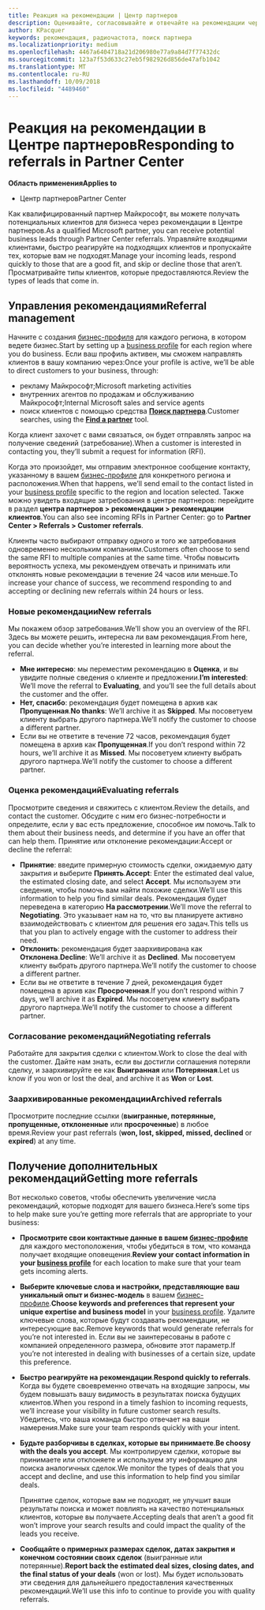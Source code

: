 ```yaml
---
title: Реакция на рекомендации | Центр партнеров
description: Оценивайте, согласовывайте и отвечайте на рекомендации через Центр партнеров.
author: KPacquer
keywords: рекомендация, радиочастота, поиск партнера
ms.localizationpriority: medium
ms.openlocfilehash: 4467a6404718a21d206980e77a9a84d7f77432dc
ms.sourcegitcommit: 123a7f53d633c27eb5f982926d856de47afb1042
ms.translationtype: MT
ms.contentlocale: ru-RU
ms.lasthandoff: 10/09/2018
ms.locfileid: "4489460"
---
```

# <a name="responding-to-referrals-in-partner-center"></a><span data-ttu-id="b258d-104">Реакция на рекомендации в Центре партнеров</span><span class="sxs-lookup"><span data-stu-id="b258d-104">Responding to referrals in Partner Center</span></span>

**<span data-ttu-id="b258d-105">Область применения</span><span class="sxs-lookup"><span data-stu-id="b258d-105">Applies to</span></span>**

-  <span data-ttu-id="b258d-106">Центр партнеров</span><span class="sxs-lookup"><span data-stu-id="b258d-106">Partner Center</span></span>

<span data-ttu-id="b258d-107">Как квалифицированный партнер Майкрософт, вы можете получать потенциальных клиентов для бизнеса через рекомендации в Центре партнеров.</span><span class="sxs-lookup"><span data-stu-id="b258d-107">As a qualified Microsoft partner, you can receive potential business leads through Partner Center referrals.</span></span> <span data-ttu-id="b258d-108">Управляйте входящими клиентами, быстро реагируйте на подходящих клиентов и пропускайте тех, которые вам не подходят.</span><span class="sxs-lookup"><span data-stu-id="b258d-108">Manage your incoming leads, respond quickly to those that are a good fit, and skip or decline those that aren’t.</span></span> <span data-ttu-id="b258d-109">Просматривайте типы клиентов, которые предоставляются.</span><span class="sxs-lookup"><span data-stu-id="b258d-109">Review the types of leads that come in.</span></span> 

## <a name="referral-management"></a><span data-ttu-id="b258d-110">Управления рекомендациями</span><span class="sxs-lookup"><span data-stu-id="b258d-110">Referral management</span></span>

<span data-ttu-id="b258d-111">Начните с создания [бизнес-профиля](create-a-marketing-profile.md) для каждого региона, в котором ведете бизнес.</span><span class="sxs-lookup"><span data-stu-id="b258d-111">Start by setting up a [business profile](create-a-marketing-profile.md) for each region where you do business.</span></span> <span data-ttu-id="b258d-112">Если ваш профиль активен, мы сможем направлять клиентов в вашу компанию через:</span><span class="sxs-lookup"><span data-stu-id="b258d-112">Once your profile is active, we’ll be able to direct customers to your business, through:</span></span>

*  <span data-ttu-id="b258d-113">рекламу Майкрософт;</span><span class="sxs-lookup"><span data-stu-id="b258d-113">Microsoft marketing activities</span></span>
*  <span data-ttu-id="b258d-114">внутренних агентов по продажам и обслуживанию Майкрософт;</span><span class="sxs-lookup"><span data-stu-id="b258d-114">Internal Microsoft sales and service agents</span></span>
*  <span data-ttu-id="b258d-115">поиск клиентов с помощью средства **[Поиск партнера](https://partnercenter.microsoft.com/pcv/search)**.</span><span class="sxs-lookup"><span data-stu-id="b258d-115">Customer searches, using the **[Find a partner](https://partnercenter.microsoft.com/pcv/search)** tool.</span></span>

<span data-ttu-id="b258d-116">Когда клиент захочет с вами связаться, он будет отправлять запрос на получение сведений (затребование).</span><span class="sxs-lookup"><span data-stu-id="b258d-116">When a customer is interested in contacting you, they’ll submit a request for information (RFI).</span></span> 

<span data-ttu-id="b258d-117">Когда это произойдет, мы отправим электронное сообщение контакту, указанному в вашем [бизнес-профиле](create-a-marketing-profile.md) для конкретного региона и расположения.</span><span class="sxs-lookup"><span data-stu-id="b258d-117">When that happens, we’ll send email to the contact listed in your [business profile](create-a-marketing-profile.md) specific to the region and location selected.</span></span> <span data-ttu-id="b258d-118">Также можно увидеть входящие затребования в центре партнеров: перейдите в раздел **центра партнеров > рекомендации > рекомендации клиентов**.</span><span class="sxs-lookup"><span data-stu-id="b258d-118">You can also see incoming RFIs in Partner Center: go to **Partner Center > Referrals > Customer referrals**.</span></span>

<span data-ttu-id="b258d-119">Клиенты часто выбирают отправку одного и того же затребования одновременно нескольким компаниям.</span><span class="sxs-lookup"><span data-stu-id="b258d-119">Customers often choose to send the same RFI to multiple companies at the same time.</span></span> <span data-ttu-id="b258d-120">Чтобы повысить вероятность успеха, мы рекомендуем отвечать и принимать или отклонять новые рекомендации в течение 24 часов или меньше.</span><span class="sxs-lookup"><span data-stu-id="b258d-120">To increase your chance of success, we recommend responding to and accepting or declining new referrals within 24 hours or less.</span></span>

### <a name="new-referrals"></a><span data-ttu-id="b258d-121">Новые рекомендации</span><span class="sxs-lookup"><span data-stu-id="b258d-121">New referrals</span></span>

<span data-ttu-id="b258d-122">Мы покажем обзор затребования.</span><span class="sxs-lookup"><span data-stu-id="b258d-122">We’ll show you an overview of the RFI.</span></span> <span data-ttu-id="b258d-123">Здесь вы можете решить, интересна ли вам рекомендация.</span><span class="sxs-lookup"><span data-stu-id="b258d-123">From here, you can decide whether you’re interested in learning more about the referral.</span></span> 

*  <span data-ttu-id="b258d-124">**Мне интересно**: мы переместим рекомендацию в **Оценка**, и вы увидите полные сведения о клиенте и предложении.</span><span class="sxs-lookup"><span data-stu-id="b258d-124">**I’m interested**: We’ll move the referral to **Evaluating**, and you’ll see the full details about the customer and the offer.</span></span> 
*  <span data-ttu-id="b258d-125">**Нет, спасибо**: рекомендация будет помещена в архив как **Пропущенная**.</span><span class="sxs-lookup"><span data-stu-id="b258d-125">**No thanks**: We’ll archive it as **Skipped**.</span></span> <span data-ttu-id="b258d-126">Мы посоветуем клиенту выбрать другого партнера.</span><span class="sxs-lookup"><span data-stu-id="b258d-126">We’ll notify the customer to choose a different partner.</span></span>
*  <span data-ttu-id="b258d-127">Если вы не ответите в течение 72 часов, рекомендация будет помещена в архив как **Пропущенная**.</span><span class="sxs-lookup"><span data-stu-id="b258d-127">If you don’t respond within 72 hours, we’ll archive it as **Missed**.</span></span> <span data-ttu-id="b258d-128">Мы посоветуем клиенту выбрать другого партнера.</span><span class="sxs-lookup"><span data-stu-id="b258d-128">We’ll notify the customer to choose a different partner.</span></span>

### <a name="evaluating-referrals"></a><span data-ttu-id="b258d-129">Оценка рекомендаций</span><span class="sxs-lookup"><span data-stu-id="b258d-129">Evaluating referrals</span></span>

<span data-ttu-id="b258d-130">Просмотрите сведения и свяжитесь с клиентом.</span><span class="sxs-lookup"><span data-stu-id="b258d-130">Review the details, and contact the customer.</span></span> <span data-ttu-id="b258d-131">Обсудите с ним его бизнес-потребности и определите, если у вас есть предложение, способное им помочь.</span><span class="sxs-lookup"><span data-stu-id="b258d-131">Talk to them about their business needs, and determine if you have an offer that can help them.</span></span> <span data-ttu-id="b258d-132">Принятие или отклонение рекомендации:</span><span class="sxs-lookup"><span data-stu-id="b258d-132">Accept or decline the referral:</span></span> 

*  <span data-ttu-id="b258d-133">**Принятие**: введите примерную стоимость сделки, ожидаемую дату закрытия и выберите **Принять**.</span><span class="sxs-lookup"><span data-stu-id="b258d-133">**Accept**: Enter the estimated deal value, the estimated closing date, and select **Accept**.</span></span> <span data-ttu-id="b258d-134">Мы используем эти сведения, чтобы помочь вам найти похожие сделки.</span><span class="sxs-lookup"><span data-stu-id="b258d-134">We’ll use this information to help you find similar deals.</span></span> <span data-ttu-id="b258d-135">Рекомендация будет переведена в категорию **На рассмотрении**.</span><span class="sxs-lookup"><span data-stu-id="b258d-135">We’ll move the referral to **Negotiating**.</span></span> <span data-ttu-id="b258d-136">Это указывает нам на то, что вы планируете активно взаимодействовать с клиентом для решения его задач.</span><span class="sxs-lookup"><span data-stu-id="b258d-136">This tells us that you plan to actively engage with the customer to address their need.</span></span>
*  <span data-ttu-id="b258d-137">**Отклонить**: рекомендация будет заархивирована как **Отклонена**.</span><span class="sxs-lookup"><span data-stu-id="b258d-137">**Decline**: We’ll archive it as **Declined**.</span></span> <span data-ttu-id="b258d-138">Мы посоветуем клиенту выбрать другого партнера.</span><span class="sxs-lookup"><span data-stu-id="b258d-138">We’ll notify the customer to choose a different partner.</span></span>
*  <span data-ttu-id="b258d-139">Если вы не ответите в течение 7 дней, рекомендация будет помещена в архив как **Просроченная**.</span><span class="sxs-lookup"><span data-stu-id="b258d-139">If you don’t respond within 7 days, we’ll archive it as **Expired**.</span></span> <span data-ttu-id="b258d-140">Мы посоветуем клиенту выбрать другого партнера.</span><span class="sxs-lookup"><span data-stu-id="b258d-140">We’ll notify the customer to choose a different partner.</span></span>

### <a name="negotiating-referrals"></a><span data-ttu-id="b258d-141">Согласование рекомендаций</span><span class="sxs-lookup"><span data-stu-id="b258d-141">Negotiating referrals</span></span>

<span data-ttu-id="b258d-142">Работайте для закрытия сделки с клиентом.</span><span class="sxs-lookup"><span data-stu-id="b258d-142">Work to close the deal with the customer.</span></span> <span data-ttu-id="b258d-143">Дайте нам знать, если вы достигли соглашения потеряли сделку, и заархивируйте ее как **Выигранная** или **Потерянная**.</span><span class="sxs-lookup"><span data-stu-id="b258d-143">Let us know if you won or lost the deal, and archive it as **Won** or **Lost**.</span></span> 

### <a name="archived-referrals"></a><span data-ttu-id="b258d-144">Заархивированные рекомендации</span><span class="sxs-lookup"><span data-stu-id="b258d-144">Archived referrals</span></span>

<span data-ttu-id="b258d-145">Просмотрите последние ссылки (**выигранные, потерянные, пропущенные, отклоненные** или **просроченные**) в любое время.</span><span class="sxs-lookup"><span data-stu-id="b258d-145">Review your past referrals (**won, lost, skipped, missed, declined** or **expired**) at any time.</span></span> 

## <a name="getting-more-referrals"></a><span data-ttu-id="b258d-146">Получение дополнительных рекомендаций</span><span class="sxs-lookup"><span data-stu-id="b258d-146">Getting more referrals</span></span>

<span data-ttu-id="b258d-147">Вот несколько советов, чтобы обеспечить увеличение числа рекомендаций, которые подходят для вашего бизнеса.</span><span class="sxs-lookup"><span data-stu-id="b258d-147">Here’s some tips to help make sure you’re getting more referrals that are appropriate to your business:</span></span>

*  <span data-ttu-id="b258d-148">**Просмотрите свои контактные данные в вашем [бизнес-профиле](create-a-marketing-profile.md)** для каждого местоположения, чтобы убедиться в том, что команда получает входящие оповещения.</span><span class="sxs-lookup"><span data-stu-id="b258d-148">**Review your contact information in your [business profile](create-a-marketing-profile.md)** for each location to make sure that your team gets incoming alerts.</span></span>

*  <span data-ttu-id="b258d-149">**Выберите ключевые слова и настройки, представляющие ваш уникальный опыт и бизнес-модель** в вашем [бизнес-профиле](create-a-marketing-profile.md).</span><span class="sxs-lookup"><span data-stu-id="b258d-149">**Choose keywords and preferences that represent your unique expertise and business model** in your [business profile](create-a-marketing-profile.md).</span></span> <span data-ttu-id="b258d-150">Удалите ключевые слова, которые будут создавать рекомендации, не интересующие вас.</span><span class="sxs-lookup"><span data-stu-id="b258d-150">Remove keywords that would generate referrals for you’re not interested in.</span></span> <span data-ttu-id="b258d-151">Если вы не заинтересованы в работе с компанией определенного размера, обновите этот параметр.</span><span class="sxs-lookup"><span data-stu-id="b258d-151">If you’re not interested in dealing with businesses of a certain size, update this preference.</span></span>

*  <span data-ttu-id="b258d-152">**Быстро реагируйте на рекомендации**.</span><span class="sxs-lookup"><span data-stu-id="b258d-152">**Respond quickly to referrals**.</span></span> <span data-ttu-id="b258d-153">Когда вы будете своевременно отвечать на входящие запросы, мы будем повышать вашу видимость в результатах поиска будущих клиентов.</span><span class="sxs-lookup"><span data-stu-id="b258d-153">When you respond in a timely fashion to incoming requests, we’ll increase your visibility in future customer search results.</span></span> <span data-ttu-id="b258d-154">Убедитесь, что ваша команда быстро отвечает на ваши намерения.</span><span class="sxs-lookup"><span data-stu-id="b258d-154">Make sure your team responds quickly with your intent.</span></span>

*  <span data-ttu-id="b258d-155">**Будьте разборчивы в сделках, которые вы принимаете**.</span><span class="sxs-lookup"><span data-stu-id="b258d-155">**Be choosy with the deals you accept**.</span></span> <span data-ttu-id="b258d-156">Мы контролируем сделки, которые вы принимаете или отклоняете и используем эту информацию для поиска аналогичных сделок.</span><span class="sxs-lookup"><span data-stu-id="b258d-156">We monitor the types of deals that you accept and decline, and use this information to help find you similar deals.</span></span> 

   <span data-ttu-id="b258d-157">Принятие сделок, которые вам не подходят, не улучшит ваши результаты поиска и может повлиять на качество потенциальных клиентов, которые вы получаете.</span><span class="sxs-lookup"><span data-stu-id="b258d-157">Accepting deals that aren’t a good fit won’t improve your search results and could impact the quality of the leads you receive.</span></span>

*  <span data-ttu-id="b258d-158">**Сообщайте о примерных размерах сделок, датах закрытия и конечном состоянии своих сделок** (выигранные или потерянные).</span><span class="sxs-lookup"><span data-stu-id="b258d-158">**Report back the estimated deal sizes, closing dates, and the final status of your deals** (won or lost).</span></span> <span data-ttu-id="b258d-159">Мы будет использовать эти сведения для дальнейшего предоставления качественных рекомендаций.</span><span class="sxs-lookup"><span data-stu-id="b258d-159">We’ll use this info to continue to provide you with quality referrals.</span></span>
